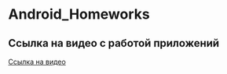# Android_Homeworks
## Ссылка на видео с работой приложений
[Ссылка на видео](https://disk.yandex.ru/d/eZTS-1KhS7rWqQ)
